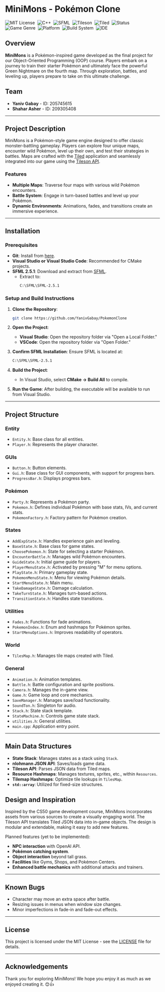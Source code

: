 
# MiniMons - Pokémon Clone

![MIT License](https://img.shields.io/badge/License-MIT-blue.svg)&nbsp;
![C++](https://img.shields.io/badge/Language-C++-blue)&nbsp;
![SFML](https://img.shields.io/badge/Framework-SFML%202.5.1-brightgreen)&nbsp;
![Tileson](https://img.shields.io/badge/Library-Tileson-yellow)&nbsp;
![Tiled](https://img.shields.io/badge/Map%20Editor-Tiled-orange)&nbsp;
![Status](https://img.shields.io/badge/Status-Completed-brightgreen)&nbsp;
![Game Genre](https://img.shields.io/badge/Genre-RPG-red)&nbsp;
![Platform](https://img.shields.io/badge/Platform-Windows-blue)&nbsp;
![Build System](https://img.shields.io/badge/Build%20System-CMake-informational)&nbsp;
![IDE](https://img.shields.io/badge/IDE-Visual%20Studio-purple)

## Overview

**MiniMons** is a Pokémon-inspired game developed as the final project for our Object-Oriented Programming (OOP) course. Players embark on a journey to train their starter Pokémon and ultimately face the powerful Green Nightmare on the fourth map. Through exploration, battles, and leveling up, players prepare to take on this ultimate challenge.

## Team

- **Yaniv Gabay** - ID: 205745615
- **Shahar Asher** - ID: 209305408

---

## Project Description

MiniMons is a Pokémon-style game engine designed to offer classic monster-battling gameplay. Players can explore four unique maps, encounter wild Pokémon, level up their own, and test their strategies in battles. Maps are crafted with the [Tiled](https://www.mapeditor.org/) application and seamlessly integrated into our game using the [Tileson API](https://github.com/SSBMTonberry/Tileson).

### Features
- **Multiple Maps**: Traverse four maps with various wild Pokémon encounters.
- **Battle System**: Engage in turn-based battles and level up your Pokémon.
- **Dynamic Environments**: Animations, fades, and transitions create an immersive experience.

---

## Installation

### Prerequisites
- **Git**: Install from [here](https://git-scm.com/).
- **Visual Studio or Visual Studio Code**: Recommended for CMake projects.
- **SFML 2.5.1**: Download and extract from [SFML](https://www.sfml-dev.org/download.php).
  - Extract to:
    ```bash
    C:\SFML\SFML-2.5.1
    ```

### Setup and Build Instructions

1. **Clone the Repository**:
   ```bash
   git clone https://github.com/YanivGabay/PokemonClone
   ```

2. **Open the Project**:
   - **Visual Studio**: Open the repository folder via "Open a Local Folder."
   - **VSCode**: Open the repository folder via "Open Folder."

3. **Confirm SFML Installation**:
   Ensure SFML is located at:
   ```bash
   C:\SFML\SFML-2.5.1
   ```

4. **Build the Project**:
   - In Visual Studio, select **CMake -> Build All** to compile.

5. **Run the Game**:
   After building, the executable will be available to run from Visual Studio.

---

## Project Structure

### Entity
- `Entity.h`: Base class for all entities.
- `Player.h`: Represents the player character.

### GUIs
- `Button.h`: Button elements.
- `Gui.h`: Base class for GUI components, with support for progress bars.
- `ProgressBar.h`: Displays progress bars.

### Pokémon
- `Party.h`: Represents a Pokémon party.
- `Pokemon.h`: Defines individual Pokémon with base stats, IVs, and current stats.
- `PokemonFactory.h`: Factory pattern for Pokémon creation.

### States
- `AddExpState.h`: Handles experience gain and leveling.
- `BaseState.h`: Base class for game states.
- `ChoosePokemon.h`: State for selecting a starter Pokémon.
- `EncounterBattle.h`: Manages wild Pokémon encounters.
- `GuideState.h`: Initial game guide for players.
- `PlayerMenuState.h`: Activated by pressing "M" for menu options.
- `PlayState.h`: Primary gameplay state.
- `PokemonMenuState.h`: Menu for viewing Pokémon details.
- `StartMenuState.h`: Main menu.
- `TakeDamageState.h`: Damage calculation.
- `TakeTurnState.h`: Manages turn-based actions.
- `TransitionState.h`: Handles state transitions.

### Utilities
- `Fades.h`: Functions for fade animations.
- `PokemonIndex.h`: Enum and hashmaps for Pokémon sprites.
- `StartMenuOptions.h`: Improves readability of operators.

### World
- `TilesMap.h`: Manages tile maps created with Tiled.

### General
- `Animation.h`: Animation templates.
- `Battle.h`: Battle configuration and sprite positions.
- `Camera.h`: Manages the in-game view.
- `Game.h`: Game loop and core mechanics.
- `SaveManager.h`: Manages save/load functionality.
- `SoundTon.h`: Singleton for audio.
- `Stack.h`: State stack template.
- `StateMachine.h`: Controls game state stack.
- `utilities.h`: General utilities.
- `main.cpp`: Application entry point.

---

## Main Data Structures

- **State Stack**: Manages states as a stack using `Stack`.
- **nlohmann JSON API**: Saves/loads game data.
- **Tileson API**: Parses JSON data from Tiled maps.
- **Resource Hashmaps**: Manages textures, sprites, etc., within `Resources`.
- **Tilemap Hashmaps**: Optimize tile lookups in `TilesMap`.
- **`std::array`**: Utilized for fixed-size structures.

## Design and Inspiration

Inspired by the CS50 game development course, MiniMons incorporates assets from various sources to create a visually engaging world. The Tileson API translates Tiled JSON data into in-game objects. The design is modular and extendable, making it easy to add new features.

Planned features (yet to be implemented):
- **NPC interaction** with OpenAI API.
- **Pokémon catching system**.
- **Object interaction** beyond tall grass.
- **Facilities** like Gyms, Shops, and Pokémon Centers.
- **Enhanced battle mechanics** with additional attacks and trainers.

---

## Known Bugs

- Character may move an extra space after battle.
- Resizing issues in menus when window size changes.
- Minor imperfections in fade-in and fade-out effects.

---

## License

This project is licensed under the MIT License - see the [LICENSE](LICENSE) file for details.

---

## Acknowledgements

Thank you for exploring MiniMons! We hope you enjoy it as much as we enjoyed creating it. 😊👍
